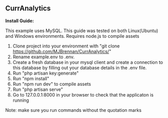 
## CurrAnalytics

**Install Guide:**

This example uses MySQL. This guide was tested on both Linux(Ubuntu) and Windows environments. Requires node.js to compile assets

1. Clone project into your environment with "git clone https://github.com/MJBrennan/CurrAnalytics/"
2. Rename example.env to .env.
3. Create a fresh database in your mysql client and create a connection to this database by filling out your database details in the .env file.
4. Run "php artisan key:generate"
5. Run "npm install"
6. Run "npm run dev" to compile assets
7. Run "php artisan serve"
8. Go to 127.0.0.1:8000 in your browser to check that the applicaton is running

Note: make sure you run commands without the quotation marks
